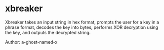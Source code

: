 # xbreaker
Xbreaker takes an input string in hex format, prompts the user for a key in a phrase format, decodes the key into bytes, performs XOR decryption using the key, and outputs the decrypted string.

Author: a-ghost-named-x
